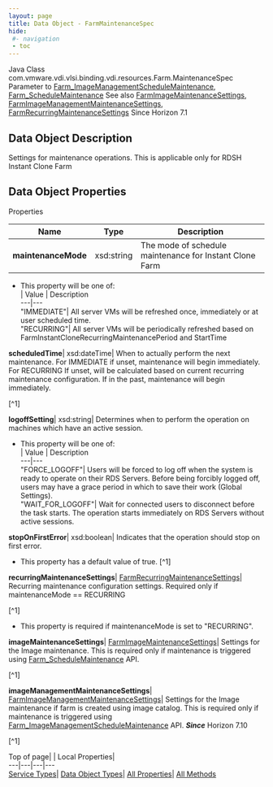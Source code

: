 ```yaml
---
layout: page
title: Data Object - FarmMaintenanceSpec
hide:
 #- navigation
 - toc
---
```






Java Class
    com.vmware.vdi.vlsi.binding.vdi.resources.Farm.MaintenanceSpec
Parameter to
     [Farm_ImageManagementScheduleMaintenance](vdi.resources.Farm.md#imageManagementScheduleMaintenance), [Farm_ScheduleMaintenance](vdi.resources.Farm.md#scheduleMaintenance)
See also
     [FarmImageMaintenanceSettings](vdi.resources.Farm.ImageMaintenanceSettings.md), [FarmImageManagementMaintenanceSettings](vdi.resources.Farm.ImageManagementMaintenanceSettings.md), [FarmRecurringMaintenanceSettings](vdi.resources.Farm.RecurringMaintenanceSettings.md)
Since 
    Horizon 7.1

## Data Object Description 

Settings for maintenance operations. This is applicable only for RDSH Instant Clone Farm 

## Data Object Properties

Properties

Name |  Type |  Description   
---|---|---  
**maintenanceMode**|  xsd:string|  The mode of schedule maintenance for Instant Clone Farm   


  * This property will be one of:  
|  Value |  Description   
---|---  
"IMMEDIATE"| All server VMs will be refreshed once, immediately or at user scheduled time.  
"RECURRING"| All server VMs will be periodically refreshed based on FarmInstantCloneRecurringMaintenancePeriod and StartTime  

  
**scheduledTime**|  xsd:dateTime|  When to actually perform the next maintenance. For IMMEDIATE if unset, maintenance will begin immediately. For RECURRING If unset, will be calculated based on current recurring maintenance configuration. If in the past, maintenance will begin immediately.   


[^1]

  
**logoffSetting**|  xsd:string|  Determines when to perform the operation on machines which have an active session.   


  * This property will be one of:  
|  Value |  Description   
---|---  
"FORCE_LOGOFF"| Users will be forced to log off when the system is ready to operate on their RDS Servers. Before being forcibly logged off, users may have a grace period in which to save their work (Global Settings).  
"WAIT_FOR_LOGOFF"| Wait for connected users to disconnect before the task starts. The operation starts immediately on RDS Servers without active sessions.  

  
**stopOnFirstError**|  xsd:boolean|  Indicates that the operation should stop on first error.   


  * This property has a default value of true.
[^1]

  
**recurringMaintenanceSettings**| [FarmRecurringMaintenanceSettings](vdi.resources.Farm.RecurringMaintenanceSettings.md)|  Recurring maintenance configuration settings. Required only if maintenanceMode == RECURRING   


[^1]
  * This property is required if maintenanceMode is set to "RECURRING".

  
**imageMaintenanceSettings**| [FarmImageMaintenanceSettings](vdi.resources.Farm.ImageMaintenanceSettings.md)|  Settings for the Image maintenance. This is required only if maintenance is triggered using [Farm_ScheduleMaintenance](vdi.resources.Farm.md#scheduleMaintenance) API.   


[^1]

  
**imageManagementMaintenanceSettings**| [FarmImageManagementMaintenanceSettings](vdi.resources.Farm.ImageManagementMaintenanceSettings.md)|  Settings for the Image maintenance if farm is created using image catalog. This is required only if maintenance is triggered using [Farm_ImageManagementScheduleMaintenance](vdi.resources.Farm.md#imageManagementScheduleMaintenance) API.  **_Since_** Horizon 7.10  


[^1]

  
  
  
Top of page| | Local Properties|   
---|---|---|---  
[Service Types](index-mo_types.md)| [Data Object Types](index-do_types.md)| [All Properties](index-properties.md)| [All Methods](index-methods.md)  
  
  

